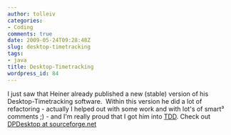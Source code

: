 ```yaml
---
author: tolleiv
categories:
- Coding
comments: true
date: 2009-05-24T09:28:48Z
slug: desktop-timetracking
tags:
- java
title: Desktop-Timetracking
wordpress_id: 84
---
```


I just saw that Heiner already published a new (stable) version of his Desktop-Timetracking software.  Within this version he did a lot of refactoring - actually I helped out with some work and with lot's of smart³ comments ;) - and I'm really proud that I got him into [TDD](en.wikipedia.org/wiki/Test-driven_development). Check out [DPDesktop at sourceforge.net](http://dpdesktop.sourceforge.net/wordpress/)
